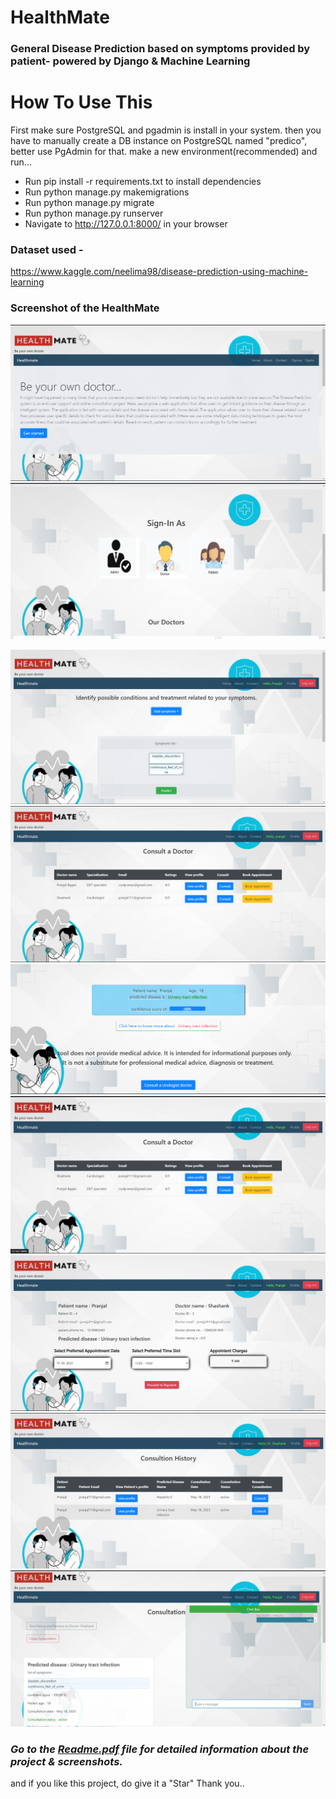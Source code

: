 # HealthMate
### General Disease Prediction based on symptoms provided by patient- powered by Django & Machine Learning


# How To Use This
First make sure PostgreSQL and pgadmin is install in your system. 
then you have to manually create a DB instance on PostgreSQL named "predico", better use PgAdmin for that.
make a new environment(recommended) and run...

- Run pip install -r requirements.txt to install dependencies
- Run python manage.py makemigrations
- Run python manage.py migrate
- Run python manage.py runserver
- Navigate to http://127.0.0.1:8000/ in your browser

### Dataset used - 
https://www.kaggle.com/neelima98/disease-prediction-using-machine-learning

### Screenshot of the HealthMate
![](https://github.com/pranjal2523/HealthMate/blob/main/screenshots/ppt1.png?raw=true)
![](https://github.com/pranjal2523/HealthMate/blob/main/screenshots/ppt2.png?raw=true)

<img src="https://github.com/pranjal2523/HealthMate/blob/main/screenshots/pptpredictpage.png">

<img src="https://github.com/pranjal2523/HealthMate/blob/main/screenshots/Screenshot%202023-05-26%20232103.png">

<img src="https://github.com/pranjal2523/HealthMate/blob/main/screenshots/pttpredictview.png">

<img src="https://github.com/pranjal2523/HealthMate/blob/main/screenshots/pttconsultview.png">

<img src="https://github.com/pranjal2523/HealthMate/blob/main/screenshots/pptbookapointview.png">

<img src="https://github.com/pranjal2523/HealthMate/blob/main/screenshots/pptdrconsultview.png">

<img src="https://github.com/pranjal2523/HealthMate/blob/main/screenshots/pttchatview.png">



### ***Go to the [Readme.pdf](Readme.pdf) file for detailed information about the project & screenshots.***
and if you like this project, do give it a "Star" Thank you..

